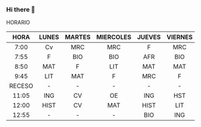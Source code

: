### Hi there 👋

<!--
**MariViz/MariViz** is a ✨ _special_ ✨ repository because its `README.md` (this file) appears on your GitHub profile.

Here are some ideas to get you started:

- 🔭 I’m currently working on ...
- 🌱 I’m currently learning ...
- 👯 I’m looking to collaborate on ...
- 🤔 I’m looking for help with ...
- 💬 Ask me about ...
- 📫 How to reach me: ...
- 😄 Pronouns: ...
- ⚡ Fun fact: ...
-->HORARIO
|  HORA  | LUNES | MARTES | MIERCOLES | JUEVES | VIERNES |
|:------:|:-----:|:------:|:---------:|:------:|:-------:|
|  7:00  |   Cv  |   MRC  |    MRC    |    F   |   MRC   |
|  7:55  |   F   |   BIO  |    BIO    |   AFR  |   BIO   |
|  8:50  |  MAT  |    F   |    LIT    |   MAT  |   MAT   |
|  9:45  |  LIT  |   MAT  |     F     |   MRC  |    F    |
| RECESO |   -   |    -   |     -     |    -   |    -    |
|  11:05 |  ING  |   CV   |     OE    |   ING  |   HST   |
|  12:00 |  HIST |   CV   |    MAT    |  HIST  |   LIT   |
|  12:55 |   -   |    -   |     -     |   BIO  |   ING   |
